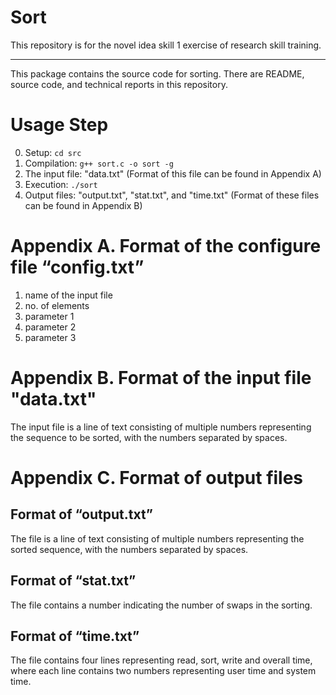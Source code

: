 # Sort

This repository is for the novel idea skill 1 exercise of research skill training.

---

This package contains the source code for sorting. There are README, source code, and technical reports in this repository.

# Usage Step

0. Setup: ```cd src```
1. Compilation: ```g++ sort.c -o sort -g```
2. The input file: "data.txt" (Format of this file can be found in Appendix A)
3. Execution: ```./sort```
4. Output files: "output.txt", "stat.txt", and "time.txt" (Format of these files can be found in Appendix B)

# Appendix A. Format of the configure file “config.txt”

1. name of the input file
2. no. of elements 
3. parameter 1
4. parameter 2
5. parameter 3

# Appendix B. Format of the input file "data.txt"

The input file is a line of text consisting of multiple numbers representing the sequence to be sorted, with the numbers separated by spaces.

# Appendix C. Format of output files

## Format of “output.txt”

The file is a line of text consisting of multiple numbers representing the sorted sequence, with the numbers separated by spaces.

## Format of “stat.txt”

The file contains a number indicating the number of swaps in the sorting.

## Format of “time.txt”

The file contains four lines representing read, sort, write and overall time, where each line contains two numbers representing user time and system time.